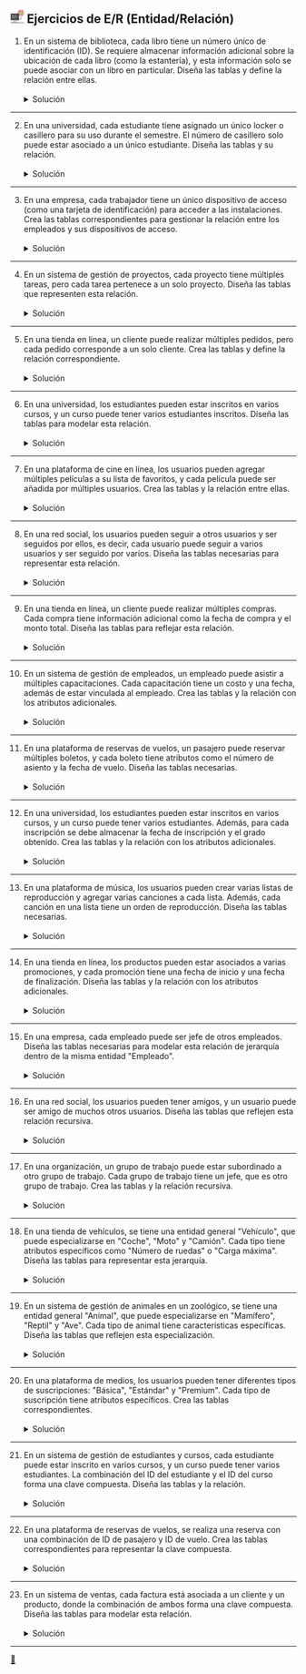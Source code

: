 ## <img src="https://raw.githubusercontent.com/FJrodafo/University/main/DAW/BAE/T04_Ejercicios_de_ER/Assets/Images/Computer.png" width="24"> Ejercicios de E/R (Entidad/Relación)

1. En un sistema de biblioteca, cada libro tiene un número único de identificación (ID). Se requiere almacenar información adicional sobre la ubicación de cada libro (como la estantería), y esta información solo se puede asociar con un libro en particular. Diseña las tablas y define la relación entre ellas.
    <br />
    <br />
    <details>
    <summary>Solución</summary>
    <img src="https://raw.githubusercontent.com/FJrodafo/University/main/DAW/BAE/T04_Ejercicios_de_ER/Assets/Diagrams/Exported/1.drawio.png">
    </details>

---

2. En una universidad, cada estudiante tiene asignado un único locker o casillero para su uso durante el semestre. El número de casillero solo puede estar asociado a un único estudiante. Diseña las tablas y su relación.
    <br />
    <br />
    <details>
    <summary>Solución</summary>
    <img src="https://raw.githubusercontent.com/FJrodafo/University/main/DAW/BAE/T04_Ejercicios_de_ER/Assets/Diagrams/Exported/2.drawio.png">
    </details>

---

3. En una empresa, cada trabajador tiene un único dispositivo de acceso (como una tarjeta de identificación) para acceder a las instalaciones. Crea las tablas correspondientes para gestionar la relación entre los empleados y sus dispositivos de acceso.
    <br />
    <br />
    <details>
    <summary>Solución</summary>
    <img src="https://raw.githubusercontent.com/FJrodafo/University/main/DAW/BAE/T04_Ejercicios_de_ER/Assets/Diagrams/Exported/3.drawio.png">
    </details>

---

4. En un sistema de gestión de proyectos, cada proyecto tiene múltiples tareas, pero cada tarea pertenece a un solo proyecto. Diseña las tablas que representen esta relación.
    <br />
    <br />
    <details>
    <summary>Solución</summary>
    <img src="https://raw.githubusercontent.com/FJrodafo/University/main/DAW/BAE/T04_Ejercicios_de_ER/Assets/Diagrams/Exported/4.drawio.png">
    </details>

---

5. En una tienda en línea, un cliente puede realizar múltiples pedidos, pero cada pedido corresponde a un solo cliente. Crea las tablas y define la relación correspondiente.
    <br />
    <br />
    <details>
    <summary>Solución</summary>
    <img src="https://raw.githubusercontent.com/FJrodafo/University/main/DAW/BAE/T04_Ejercicios_de_ER/Assets/Diagrams/Exported/5.drawio.png">
    </details>

---

6. En una universidad, los estudiantes pueden estar inscritos en varios cursos, y un curso puede tener varios estudiantes inscritos. Diseña las tablas para modelar esta relación.
    <br />
    <br />
    <details>
    <summary>Solución</summary>
    <img src="https://raw.githubusercontent.com/FJrodafo/University/main/DAW/BAE/T04_Ejercicios_de_ER/Assets/Diagrams/Exported/6.drawio.png">
    </details>

---

7. En una plataforma de cine en línea, los usuarios pueden agregar múltiples películas a su lista de favoritos, y cada película puede ser añadida por múltiples usuarios. Crea las tablas y la relación entre ellas.
    <br />
    <br />
    <details>
    <summary>Solución</summary>
    <img src="https://raw.githubusercontent.com/FJrodafo/University/main/DAW/BAE/T04_Ejercicios_de_ER/Assets/Diagrams/Exported/7.drawio.png">
    </details>

---

8. En una red social, los usuarios pueden seguir a otros usuarios y ser seguidos por ellos, es decir, cada usuario puede seguir a varios usuarios y ser seguido por varios. Diseña las tablas necesarias para representar esta relación.
    <br />
    <br />
    <details>
    <summary>Solución</summary>
    <img src="https://raw.githubusercontent.com/FJrodafo/University/main/DAW/BAE/T04_Ejercicios_de_ER/Assets/Diagrams/Exported/8.drawio.png">
    </details>

---

9. En una tienda en línea, un cliente puede realizar múltiples compras. Cada compra tiene información adicional como la fecha de compra y el monto total. Diseña las tablas para reflejar esta relación.
    <br />
    <br />
    <details>
    <summary>Solución</summary>
    <img src="https://raw.githubusercontent.com/FJrodafo/University/main/DAW/BAE/T04_Ejercicios_de_ER/Assets/Diagrams/Exported/9.drawio.png">
    </details>

---

10. En un sistema de gestión de empleados, un empleado puede asistir a múltiples capacitaciones. Cada capacitación tiene un costo y una fecha, además de estar vinculada al empleado. Crea las tablas y la relación con los atributos adicionales.
    <br />
    <br />
    <details>
    <summary>Solución</summary>
    <img src="https://raw.githubusercontent.com/FJrodafo/University/main/DAW/BAE/T04_Ejercicios_de_ER/Assets/Diagrams/Exported/10.drawio.png">
    </details>

---

11. En una plataforma de reservas de vuelos, un pasajero puede reservar múltiples boletos, y cada boleto tiene atributos como el número de asiento y la fecha de vuelo. Diseña las tablas necesarias.
    <br />
    <br />
    <details>
    <summary>Solución</summary>
    <img src="https://raw.githubusercontent.com/FJrodafo/University/main/DAW/BAE/T04_Ejercicios_de_ER/Assets/Diagrams/Exported/11.drawio.png">
    </details>

---

12. En una universidad, los estudiantes pueden estar inscritos en varios cursos, y un curso puede tener varios estudiantes. Además, para cada inscripción se debe almacenar la fecha de inscripción y el grado obtenido. Crea las tablas y la relación con los atributos adicionales.
    <br />
    <br />
    <details>
    <summary>Solución</summary>
    <img src="https://raw.githubusercontent.com/FJrodafo/University/main/DAW/BAE/T04_Ejercicios_de_ER/Assets/Diagrams/Exported/12.drawio.png">
    </details>

---

13. En una plataforma de música, los usuarios pueden crear varias listas de reproducción y agregar varias canciones a cada lista. Además, cada canción en una lista tiene un orden de reproducción. Diseña las tablas necesarias.
    <br />
    <br />
    <details>
    <summary>Solución</summary>
    <img src="https://raw.githubusercontent.com/FJrodafo/University/main/DAW/BAE/T04_Ejercicios_de_ER/Assets/Diagrams/Exported/13.drawio.png">
    </details>

---

14. En una tienda en línea, los productos pueden estar asociados a varias promociones, y cada promoción tiene una fecha de inicio y una fecha de finalización. Diseña las tablas y la relación con los atributos adicionales.
    <br />
    <br />
    <details>
    <summary>Solución</summary>
    <img src="https://raw.githubusercontent.com/FJrodafo/University/main/DAW/BAE/T04_Ejercicios_de_ER/Assets/Diagrams/Exported/14.drawio.png">
    </details>

---

15. En una empresa, cada empleado puede ser jefe de otros empleados. Diseña las tablas necesarias para modelar esta relación de jerarquía dentro de la misma entidad "Empleado".
    <br />
    <br />
    <details>
    <summary>Solución</summary>
    <img src="https://raw.githubusercontent.com/FJrodafo/University/main/DAW/BAE/T04_Ejercicios_de_ER/Assets/Diagrams/Exported/15.drawio.png">
    </details>

---

16. En una red social, los usuarios pueden tener amigos, y un usuario puede ser amigo de muchos otros usuarios. Diseña las tablas que reflejen esta relación recursiva.
    <br />
    <br />
    <details>
    <summary>Solución</summary>
    <img src="https://raw.githubusercontent.com/FJrodafo/University/main/DAW/BAE/T04_Ejercicios_de_ER/Assets/Diagrams/Exported/16.drawio.png">
    </details>

---

17. En una organización, un grupo de trabajo puede estar subordinado a otro grupo de trabajo. Cada grupo de trabajo tiene un jefe, que es otro grupo de trabajo. Crea las tablas y la relación recursiva.
    <br />
    <br />
    <details>
    <summary>Solución</summary>
    <img src="https://raw.githubusercontent.com/FJrodafo/University/main/DAW/BAE/T04_Ejercicios_de_ER/Assets/Diagrams/Exported/17.drawio.png">
    </details>

---

18. En una tienda de vehículos, se tiene una entidad general "Vehículo", que puede especializarse en "Coche", "Moto" y "Camión". Cada tipo tiene atributos específicos como "Número de ruedas" o "Carga máxima". Diseña las tablas para representar esta jerarquía.
    <br />
    <br />
    <details>
    <summary>Solución</summary>
    <img src="https://raw.githubusercontent.com/FJrodafo/University/main/DAW/BAE/T04_Ejercicios_de_ER/Assets/Diagrams/Exported/18.drawio.png">
    </details>

---

19. En un sistema de gestión de animales en un zoológico, se tiene una entidad general "Animal", que puede especializarse en "Mamífero", "Reptil" y "Ave". Cada tipo de animal tiene características específicas. Diseña las tablas que reflejen esta especialización.
    <br />
    <br />
    <details>
    <summary>Solución</summary>
    <img src="https://raw.githubusercontent.com/FJrodafo/University/main/DAW/BAE/T04_Ejercicios_de_ER/Assets/Diagrams/Exported/19.drawio.png">
    </details>

---

20. En una plataforma de medios, los usuarios pueden tener diferentes tipos de suscripciones: "Básica", "Estándar" y "Premium". Cada tipo de suscripción tiene atributos específicos. Crea las tablas correspondientes.
    <br />
    <br />
    <details>
    <summary>Solución</summary>
    <img src="https://raw.githubusercontent.com/FJrodafo/University/main/DAW/BAE/T04_Ejercicios_de_ER/Assets/Diagrams/Exported/20.drawio.png">
    </details>

---

21. En un sistema de gestión de estudiantes y cursos, cada estudiante puede estar inscrito en varios cursos, y un curso puede tener varios estudiantes. La combinación del ID del estudiante y el ID del curso forma una clave compuesta. Diseña las tablas y la relación.
    <br />
    <br />
    <details>
    <summary>Solución</summary>
    <img src="https://raw.githubusercontent.com/FJrodafo/University/main/DAW/BAE/T04_Ejercicios_de_ER/Assets/Diagrams/Exported/21.drawio.png">
    </details>

---

22. En una plataforma de reservas de vuelos, se realiza una reserva con una combinación de ID de pasajero y ID de vuelo. Crea las tablas correspondientes para representar la clave compuesta.
    <br />
    <br />
    <details>
    <summary>Solución</summary>
    <img src="https://raw.githubusercontent.com/FJrodafo/University/main/DAW/BAE/T04_Ejercicios_de_ER/Assets/Diagrams/Exported/22.drawio.png">
    </details>

---

23. En un sistema de ventas, cada factura está asociada a un cliente y un producto, donde la combinación de ambos forma una clave compuesta. Diseña las tablas para modelar esta relación.
    <br />
    <br />
    <details>
    <summary>Solución</summary>
    <img src="https://raw.githubusercontent.com/FJrodafo/University/main/DAW/BAE/T04_Ejercicios_de_ER/Assets/Diagrams/Exported/23.drawio.png">
    </details>

---

<link rel="stylesheet" href="./../../../README.css">
<a class="scrollup" href="#top">&#x1F53C</a>
